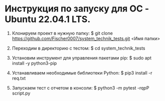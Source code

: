 # Инструкция по запуску для ОС - Ubuntu 22.04.1 LTS.

1. Клонируем проект в нужную папку: 
  $ git clone https://github.com/Fischer0007/system_technik_tests.git <Имя папки>
  
2. Переходим в директорию с тестом: 
  $ cd system_technik_tests
  
3. Установим инструмент для управления пакетами pip: 
  $ sudo apt install -y python3-pip 
  
3. Устанавливаем необходимые библиотеки Python:
  $ pip3 install -r req.txt
  
4. Запускаем тест с отчетом в консоли: 
  $ python3 -m pytest -rqpP script.py
